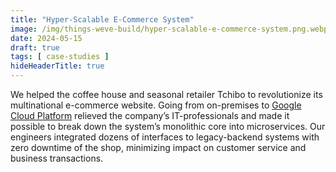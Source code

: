```yaml
---
title: "Hyper-Scalable E-Commerce System"
image: /img/things-weve-build/hyper-scalable-e-commerce-system.png.webp
date: 2024-05-15
draft: true
tags: [ case-studies ]
hideHeaderTitle: true
---
```


We helped the coffee house and seasonal retailer Tchibo to revolutionize its multinational e-commerce website. Going from on-premises to [Google Cloud Platform](https://cloud.google.com/customers/tchibo) relieved the company’s IT-professionals and made it possible to break down the system’s monolithic core into microservices. Our engineers integrated dozens of interfaces to legacy-backend systems with zero downtime of the shop, minimizing impact on customer service and business transactions.

